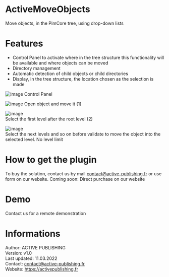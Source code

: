 # ActiveMoveObjects
Move objects, in the PimCore tree, using drop-down lists

# Features
- Control Panel to activate where in the tree structure this functionality will be available and where objects can be moved
- Directory management
- Automatic detection of child objects or child directories
- Display, in the tree structure, the location chosen as the selection is made

![image](https://user-images.githubusercontent.com/26277574/162991722-58a42978-a185-475a-83e4-9321d0b5f872.png)
Control Panel

![image](https://user-images.githubusercontent.com/26277574/162993770-eedd471a-7edd-4a40-9131-b11df4b805f9.png)
Open object and move it (1) 

![image](https://user-images.githubusercontent.com/26277574/162994361-7dfa703d-44af-4279-afcb-e88dcb51971a.png)
<br/>Select the first level after the root level (2)

![image](https://user-images.githubusercontent.com/26277574/162995019-6dd0cc40-c5f7-4e43-a299-0f03b2f19cce.png)
<br/>Select the next levels and so on before validate to move the object into the selected level. 
No level limit

# How to get the plugin
To buy the solution, contact us by mail contact@active-publishing.fr or use form on our website.
Coming soon: Direct purchase on our website

# Demo
Contact us for a remote demonstration

# Informations
Author: ACTIVE PUBLISHING
<br/>Version: v1.0
<br/>Last updated: 11.03.2022
<br/>Contact: contact@active-publishing.fr
<br/>Website: https://activepublishing.fr
